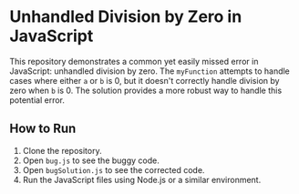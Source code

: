 # Unhandled Division by Zero in JavaScript

This repository demonstrates a common yet easily missed error in JavaScript: unhandled division by zero. The `myFunction` attempts to handle cases where either `a` or `b` is 0, but it doesn't correctly handle division by zero when `b` is 0.  The solution provides a more robust way to handle this potential error.

## How to Run

1. Clone the repository.
2. Open `bug.js` to see the buggy code.
3. Open `bugSolution.js` to see the corrected code.
4. Run the JavaScript files using Node.js or a similar environment.